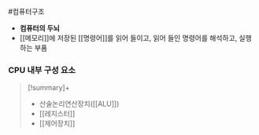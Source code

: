 #컴퓨터구조 

+ **컴퓨터의 두뇌**
+ [[메모리]]에 저장된 [[명령어]]를 읽어 들이고, 읽어 들인 명령어를 해석하고, 실행하는 부품

### CPU 내부 구성 요소

> [!summary]+ 
> + 산술논리연산장치([[ALU]])
> + [[레지스터]]
> + [[제어장치]]